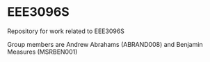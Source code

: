 # EEE3096S
Repository for work related to EEE3096S

Group members are Andrew Abrahams (ABRAND008) and Benjamin Measures (MSRBEN001)

